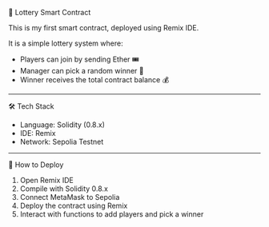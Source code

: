 🎲 Lottery Smart Contract

This is my first smart contract, deployed using Remix IDE.

It is a simple lottery system where:

- Players can join by sending Ether 🎟
- Manager can pick a random winner 🎲
- Winner receives the total contract balance 💰

---

🛠 Tech Stack

- Language: Solidity (0.8.x)
- IDE: Remix
- Network: Sepolia Testnet

---

 🚀 How to Deploy

1. Open Remix IDE  
2. Compile with Solidity 0.8.x  
3. Connect MetaMask to Sepolia  
4. Deploy the contract using Remix  
5. Interact with functions to add players and pick a winner
